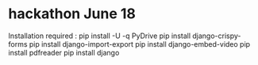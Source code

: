 # hackathon June 18

Installation required : pip install -U -q PyDrive
pip install django-crispy-forms
pip install django-import-export
pip install django-embed-video
pip install pdfreader
pip install django

